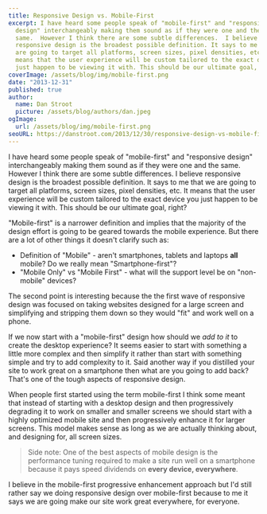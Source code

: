 ```yaml
---
title: Responsive Design vs. Mobile-First
excerpt: I have heard some people speak of "mobile-first" and "responsive
  design" interchangeably making them sound as if they were one and the
  same.  However I think there are some subtle differences.  I believe
  responsive design is the broadest possible definition. It says to me that we
  are going to target all platforms, screen sizes, pixel densities, etc.  It
  means that the user experience will be custom tailored to the exact device you
  just happen to be viewing it with. This should be our ultimate goal, right?
coverImage: /assets/blog/img/mobile-first.png
date: "2013-12-31"
published: true
author:
  name: Dan Stroot
  picture: /assets/blog/authors/dan.jpeg
ogImage:
  url: /assets/blog/img/mobile-first.png
seoURL: https://danstroot.com/2013/12/30/responsive-design-vs-mobile-first/
---
```


I have heard some people speak of "mobile-first" and "responsive design" interchangeably making them sound as if they were one and the same. However I think there are some subtle differences. I believe responsive design is the broadest possible definition. It says to me that we are going to target all platforms, screen sizes, pixel densities, etc. It means that the user experience will be custom tailored to the exact device you just happen to be viewing it with. This should be our ultimate goal, right?

"Mobile-first" is a narrower definition and implies that the majority of the design effort is going to be geared towards the mobile experience. But there are a lot of other things it doesn't clarify such as:

- Definition of "Mobile" - aren't smartphones, tablets and laptops **all** mobile? Do we really mean "Smartphone-first"?
- "Mobile Only" vs "Mobile First" - what will the support level be on "non-mobile" devices?

The second point is interesting because the the first wave of responsive design was focused on taking websites designed for a large screen and simplifying and stripping them down so they would "fit" and work well on a phone.

If we now start with a "mobile-first" design how should we _add to it_ to create the desktop experience? It seems easier to start with something a little more complex and then simplify it rather than start with something simple and try to add complexity to it. Said another way if you distilled your site to work great on a smartphone then what are you going to add back? That's one of the tough aspects of responsive design.

When people first started using the term mobile-first I think some meant that instead of starting with a desktop design and then progressively degrading it to work on smaller and smaller screens we should start with a highly optimized mobile site and then progressively enhance it for larger screens. This model makes sense as long as we are actually thinking about, and designing for, all screen sizes.

> Side note: One of the best aspects of mobile design is the
> performance tuning required to make a site run well on a smartphone
> because it pays speed dividends on **every device, everywhere**.

I believe in the mobile-first progressive enhancement approach but I'd still rather say we doing responsive design over mobile-first because to me it says we are going make our site work great everywhere, for everyone.

<script>
  var isMobile = {
    Android: function() {
        return navigator.userAgent.match(/Android/i);
    },
    BlackBerry: function() {
        return navigator.userAgent.match(/BlackBerry/i);
    },
    iOS: function() {
        return navigator.userAgent.match(/iPhone|iPad|iPod/i);
    },
    Opera: function() {
        return navigator.userAgent.match(/Opera Mini/i);
    },
    Windows: function() {
        return navigator.userAgent.match(/IEMobile/i);
    },
    any: function() {
        return (isMobile.Android() || isMobile.BlackBerry() || isMobile.iOS() || isMobile.Opera() || isMobile.Windows());
    }
  };

  if( !(isMobile.any()) ) {
    document.write('<div class="hidden-xs hidden-sm"><h3>See for yourself:</h3><div style="background-image:url(&#39;/_next/image?url=%2Fassets%2Fblog%2Fimg%2Fiphone5.png&w=375&q=75&#39;);background-repeat:no-repeat;margin: 0px 0px 0px 0px;padding: 145px 0px 0px 27px;width:375px;height:820px"><iframe src="http://www.danstroot.com" width="320" height="550"></iframe></div></div>');
  }
</script>
